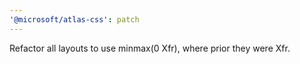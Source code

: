 ```yaml
---
'@microsoft/atlas-css': patch
---
```


Refactor all layouts to use minmax(0 Xfr), where prior they were Xfr.
